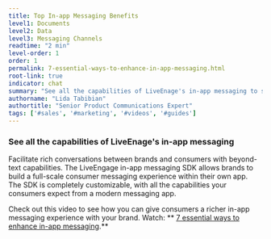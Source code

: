 ```yaml
---
title: Top In-app Messaging Benefits
level1: Documents
level2: Data
level3: Messaging Channels
readtime: "2 min"
level-order: 1
order: 1
permalink: 7-essential-ways-to-enhance-in-app-messaging.html
root-link: true
indicator: chat
summary: "See all the capabilities of LiveEnage's in-app messaging to see how you can give consumers a richer messaging experience."
authorname: "Lida Tabibian"
authortitle: "Senior Product Communications Expert"
tags: ['#sales', '#marketing', '#videos', '#guides']
---
```


### See all the capabilities of LiveEnage's in-app messaging

Facilitate rich conversations between brands and consumers with beyond-text capabilities. The LiveEngage in-app messaging SDK allows brands to build a full-scale consumer messaging experience within their own app. The SDK is completely customizable, with all the capabilities your consumers expect from a modern messaging app.

Check out this video to see how you can give consumers a richer in-app messaging experience with your brand. Watch: ** [7 essential ways to enhance in-app messaging](https://vimeo.com/238914522/c1b594b8a4).**
